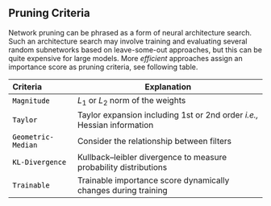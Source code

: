 ## Pruning Criteria





Network pruning can be
phrased as a form of neural architecture search. Such
an architecture search may involve training and evaluating
several random subnetworks based on leave-some-out approaches, but this can be quite expensive for large
models. More _efficient_ approaches assign an importance
score as pruning criteria, see following table. 



| Criteria                                                                                                       | Explanation                                                             |
|:---------------------------------------------------------------------------------------------------------------|-------------------------------------------------------------------------|
| <a href="https://arxiv.org/abs/1802.00124" style="color: black; text-decoration: black;">`Magnitude`</a>       | $L_1$ or $L_2$ norm of the weights                                      | 
| <a href="https://arxiv.org/abs/1906.10771" style="color: black; text-decoration: none;">`Taylor`</a>           | Taylor expansion including 1st or 2nd order _i.e.,_ Hessian information |
| <a href="https://arxiv.org/abs/1811.00250" style="color: black; text-decoration: none;">`Geometric-Median`</a> | Consider the relationship between filters                               | 
| <a href="https://arxiv.org/abs/1911.08114" style="color: black; text-decoration: none;">`KL-Divergence`</a>    | Kullback–leibler divergence to measure probability distributions        |
| <a href="https://arxiv.org/abs/2307.08483" style="color: black; text-decoration: none;">`Trainable`</a>        | Trainable importance score dynamically changes during training          |


